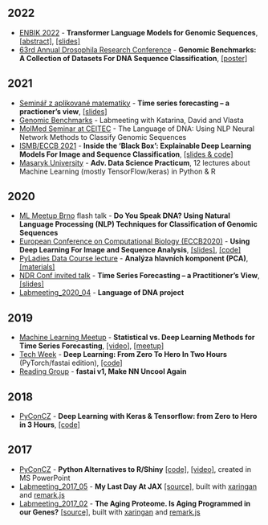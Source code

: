 ## 2022
* [ENBIK 2022](http://www.enbik.cz/enbik2022/programme/) - **Transformer Language Models for Genomic Sequences**, [[abstract]](http://www.enbik.cz/enbik2022/abs/u138_L.docx), [[slides]](https://docs.google.com/presentation/d/1EMtLZ5mLQ7A_00PFtqDY_Dys8hgvLVV2Hho3KxK51lo/edit?usp=sharing)
* [63rd Annual Drosophila Research Conference](https://abs.genetics-gsa.org/pages/drosophila22/Reports/ViewProgram/329) - **Genomic Benchmarks: A Collection of Datasets For DNA
Sequence Classification**, [[poster]](https://docs.google.com/presentation/d/1Ay-KANDSgrdMuGd_4-Bri8eP9_6L-wjyif85t2ROSdY/edit?usp=sharing)

## 2021
* [Seminář z aplikované matematiky](https://www.math.muni.cz/veda-a-vyzkum/poradane-seminare/94-seminar-z-aplikovane-matematiky.html) - **Time series forecasting – a practioner’s view**, [[slides]](https://docs.google.com/presentation/d/1P05w9BA_N3D97C5M4euBONOTB4VagvWuq6t6Vnm-jSg/edit#slide=id.gfc287b103b_0_190)
* [Genomic Benchmarks](https://docs.google.com/presentation/d/1PTh_hn0B2n_tvZxZ9yLxQSKbJUnfprwIggFfZWokUT4/edit?usp=sharing) - Labmeeting with Katarina, David and Vlasta
* [MolMed Seminar at CEITEC](https://docs.google.com/presentation/d/196G91T_t5jI6QOirJ3YkcGfe0s1fkC3PKFav36gMSZk/edit?usp=sharing) - The Language of DNA: Using NLP Neural Network Methods to Classify Genomic Sequences
* [ISMB/ECCB 2021](https://www.iscb.org/ismbeccb2021-program/tutorials#tut5) - **Inside the ‘Black Box’: Explainable Deep Learning Models For Image and Sequence Classification**, [[slides & code]](https://github.com/ML-Bioinfo-CEITEC/ECCB2021)
* [Masaryk University](https://github.com/simecek/dspracticum2020) - **Adv. Data Science Practicum**, 12 lectures about Machine Learning (mostly TensorFlow/keras) in Python & R

## 2020
* [ML Meetup Brno](https://docs.google.com/presentation/d/1fRX7_MZOhomXJdmU1iThMZt741NoJJLRfjR9cWLYCRg/edit?usp=sharing) flash talk - **Do You Speak DNA? Using Natural Language Processing (NLP) Techniques for Classification of Genomic Sequences**
* [European Conference on Computational Biology (ECCB2020)](https://eccb2020.info/ntbt03-using-deep-learning-for-image-and-sequence-analysis/) - **Using Deep Learning For Image and Sequence Analysis**, [[slides]](https://docs.google.com/presentation/d/13S9ljSIQglEPihzcj7VoVl8ptsP9MZ_wEJ6QUnkErSk/edit?usp=sharing), [[code]](https://github.com/ML-Bioinfo-CEITEC/ECCB2020)
* [PyLadies Data Course lecture](https://naucse.python.cz/2020/pydata-praha-jaro/) - **Analýza hlavních komponent (PCA)**, [[materials]](https://naucse.python.cz/2020/pydata-praha-jaro/pydata/pca/)
* [NDR Conf invited talk](https://ndrconf.ai/speaker/petr-simecek/) - **Time Series Forecasting – a Practitioner’s View**, [[slides]](https://docs.google.com/presentation/d/1ag_6ZNgorymHTEA386rrechCUFp4m1CPfz1MbR3zhJ0/edit?usp=sharing)
* [Labmeeting_2020_04](https://docs.google.com/presentation/d/1d_rcSlOkK_fwWUnlgZzrIr59iarCUiH-DVgu94UExHY/edit?usp=sharing) - **Language of DNA project**

## 2019

* [Machine Learning Meetup](https://drive.google.com/open?id=1IVDMTCjrMnzGDT7O1W3xcFbNvBIbmzfNtdaWXMbkPVQ) - **Statistical vs. Deep Learning Methods for Time Series Forecasting**, [[video]](https://www.youtube.com/watch?v=mqYwy5RuSQQ), [[meetup]](https://www.meetup.com/Machine-Learning-Meetup-Brno/events/258708029/)
* [Tech Week](https://docs.google.com/presentation/d/1gFOewfTRLQusBXPrSGeEV7T5jyMeYS4fnbwF2AHBIfQ/edit?usp=sharing) - **Deep Learning: From Zero To Hero In Two Hours** (PyTorch/fastai edition), [[code]](https://github.com/simecek/from0toheroin2h)
* [Reading Group](https://docs.google.com/presentation/d/1s-KI0cQxS623R8VoiwqEa0zTnbfFW70ueW41ITQLvRw/edit?usp=sharing) - **fastai v1, Make NN Uncool Again** 

## 2018

* [PyConCZ](https://docs.google.com/presentation/d/1LgloSu5EkRwX2Z6QtdzNbIhWdr_RGMsfWVO4NMbj4oE/edit?usp=sharing) - **Deep Learning with Keras & Tensorflow: from Zero to Hero in 3 Hours**, [[code]](https://github.com/karlafej/keras_pyconCZ)

## 2017

* [PyConCZ](http://crysa.fzu.cz/karla/slides/pycon2017.pdf) - **Python Alternatives to R/Shiny** [[code]](https://github.com/karlafej/WebAppEx), [[video]](https://www.youtube.com/watch?v=170uRdCLUPY&feature=youtu.be&t=4h15m55s), created in MS PowerPoint
* [Labmeeting_2017_05](https://simecek.github.io/Labmeeting_2017_05/Labmeeting_2017_05.html#1) - **My Last Day At JAX** [[source]](https://github.com/simecek/Labmeeting_2017_05), built with [xaringan](https://github.com/yihui/xaringan) and [remark.js](https://remarkjs.com/#1)
* [Labmeeting_2017_02](https://simecek.github.io/Labmeeting_2017_02/Labmeeting_2017_02.html#1) - **The Aging Proteome. Is Aging Programmed in our Genes?** [[source]](https://github.com/simecek/Labmeeting_2017_02), built with [xaringan](https://github.com/yihui/xaringan) and [remark.js](https://remarkjs.com/#1)
